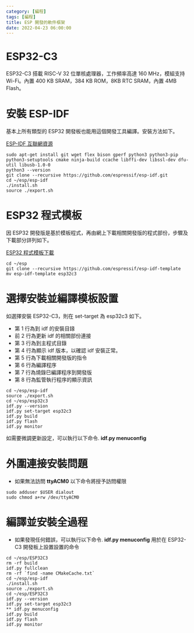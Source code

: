 ```yaml
---
category: [編程]
tags: [編程]
title: ESP 開發的軟件框架
date: 2022-04-23 06:00:00
---
```


# ESP32-C3

ESP32-C3 搭載 RISC-V 32 位單核處理器，工作頻率高達 160 MHz，模組支持 Wi-Fi。內置 400 KB SRAM，384 KB ROM，8KB RTC SRAM，內置 4MB Flash。

# 安裝 ESP-IDF

基本上所有類型的 ESP32 開發板也能用這個開發工具編譯。安裝方法如下。

[ESP-IDF 互聯網資源](https://github.com/espressif/esp-idf)

```shell
sudo apt-get install git wget flex bison gperf python3 python3-pip python3-setuptools cmake ninja-build ccache libffi-dev libssl-dev dfu-util libusb-1.0-0
python3 --version
git clone --recursive https://github.com/espressif/esp-idf.git
cd ~/esp/esp-idf
./install.sh
source ./export.sh

```
# ESP32 程式模板

因 ESP32 開發版是基於模板程式，再由網上下載相關開發版的程式部份，步驟及下載部分詳列如下。

[ESP32 程式模板下載](https://github.com/espressif/esp-idf-template)

```shell
cd ~/esp
git clone --recursive https://github.com/espressif/esp-idf-template
mv esp-idf-template esp32c3

```

# 選擇安裝並編譯模板設置

如選擇安裝 ESP32-C3，則在 set-target 為 esp32c3 如下。
 - 第 1 行為到 idf 的安裝目䤸
 - 前 2 行為更新 idf 的相關部份連接
 - 第 3 行為到主程式目錄
 - 第 4 行為顯示 idf 版本，以確認 idf 安裝正常。
 - 第 5 行為下載相關開發版的指令
 - 第 6 行為編譯程序
 - 第 7 行為燒錄巳編譯程序到開發版
 - 第 8 行為監管執行程序的顯示資訊

```shell
cd ~/esp/esp-idf
source ./export.sh
cd ~/esp/esp32c3
idf.py --version
idf.py set-target esp32c3
idf.py build
idf.py flash
idf.py monitor

```

如需要微調更新設定，可以執行以下命令. **idf.py menuconfig**

# 外圍連接安裝問題

 - 如果無法訪問 **ttyACM0** 以下命令將授予訪問權限

```shell
sudo adduser $USER dialout
sudo chmod a+rw /dev/ttyACM0

```

# 編譯並安裝全過程

 - 如果發現任何錯誤，可以執行以下命令. **idf.py menuconfig** 用於在 ESP32-C3 開發板上設置設置的命令

```shell
cd ~/esp/ESP32C3
rm -rf build
idf.py fullclean
rm -rf `find -name CMakeCache.txt`
cd ~/esp/esp-idf
./install.sh
source ./export.sh
cd ~/esp/ESP32C3
idf.py --version
idf.py set-target esp32c3
** idf.py menuconfig
idf.py build
idf.py flash
idf.py monitor

```
